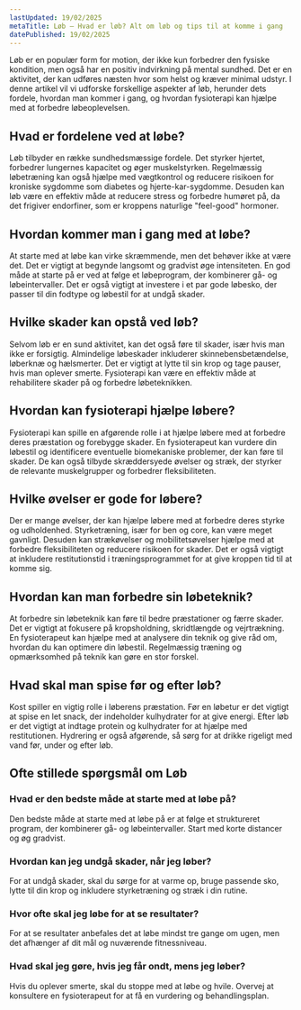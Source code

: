 ```yaml
---
lastUpdated: 19/02/2025
metaTitle: Løb – Hvad er løb? Alt om løb og tips til at komme i gang
datePublished: 19/02/2025
---
```


Løb er en populær form for motion, der ikke kun forbedrer den fysiske kondition, men også har en positiv indvirkning på mental sundhed. Det er en aktivitet, der kan udføres næsten hvor som helst og kræver minimal udstyr. I denne artikel vil vi udforske forskellige aspekter af løb, herunder dets fordele, hvordan man kommer i gang, og hvordan fysioterapi kan hjælpe med at forbedre løbeoplevelsen.

## Hvad er fordelene ved at løbe?

Løb tilbyder en række sundhedsmæssige fordele. Det styrker hjertet, forbedrer lungernes kapacitet og øger muskelstyrken. Regelmæssig løbetræning kan også hjælpe med vægtkontrol og reducere risikoen for kroniske sygdomme som diabetes og hjerte-kar-sygdomme. Desuden kan løb være en effektiv måde at reducere stress og forbedre humøret på, da det frigiver endorfiner, som er kroppens naturlige "feel-good" hormoner.

## Hvordan kommer man i gang med at løbe?

At starte med at løbe kan virke skræmmende, men det behøver ikke at være det. Det er vigtigt at begynde langsomt og gradvist øge intensiteten. En god måde at starte på er ved at følge et løbeprogram, der kombinerer gå- og løbeintervaller. Det er også vigtigt at investere i et par gode løbesko, der passer til din fodtype og løbestil for at undgå skader.

## Hvilke skader kan opstå ved løb?

Selvom løb er en sund aktivitet, kan det også føre til skader, især hvis man ikke er forsigtig. Almindelige løbeskader inkluderer skinnebensbetændelse, løberknæ og hælsmerter. Det er vigtigt at lytte til sin krop og tage pauser, hvis man oplever smerte. Fysioterapi kan være en effektiv måde at rehabilitere skader på og forbedre løbeteknikken.

## Hvordan kan fysioterapi hjælpe løbere?

Fysioterapi kan spille en afgørende rolle i at hjælpe løbere med at forbedre deres præstation og forebygge skader. En fysioterapeut kan vurdere din løbestil og identificere eventuelle biomekaniske problemer, der kan føre til skader. De kan også tilbyde skræddersyede øvelser og stræk, der styrker de relevante muskelgrupper og forbedrer fleksibiliteten.

## Hvilke øvelser er gode for løbere?

Der er mange øvelser, der kan hjælpe løbere med at forbedre deres styrke og udholdenhed. Styrketræning, især for ben og core, kan være meget gavnligt. Desuden kan strækøvelser og mobilitetsøvelser hjælpe med at forbedre fleksibiliteten og reducere risikoen for skader. Det er også vigtigt at inkludere restitutionstid i træningsprogrammet for at give kroppen tid til at komme sig.

## Hvordan kan man forbedre sin løbeteknik?

At forbedre sin løbeteknik kan føre til bedre præstationer og færre skader. Det er vigtigt at fokusere på kropsholdning, skridtlængde og vejrtrækning. En fysioterapeut kan hjælpe med at analysere din teknik og give råd om, hvordan du kan optimere din løbestil. Regelmæssig træning og opmærksomhed på teknik kan gøre en stor forskel.

## Hvad skal man spise før og efter løb?

Kost spiller en vigtig rolle i løberens præstation. Før en løbetur er det vigtigt at spise en let snack, der indeholder kulhydrater for at give energi. Efter løb er det vigtigt at indtage protein og kulhydrater for at hjælpe med restitutionen. Hydrering er også afgørende, så sørg for at drikke rigeligt med vand før, under og efter løb.

## Ofte stillede spørgsmål om Løb

### Hvad er den bedste måde at starte med at løbe på?

Den bedste måde at starte med at løbe på er at følge et struktureret program, der kombinerer gå- og løbeintervaller. Start med korte distancer og øg gradvist.

### Hvordan kan jeg undgå skader, når jeg løber?

For at undgå skader, skal du sørge for at varme op, bruge passende sko, lytte til din krop og inkludere styrketræning og stræk i din rutine.

### Hvor ofte skal jeg løbe for at se resultater?

For at se resultater anbefales det at løbe mindst tre gange om ugen, men det afhænger af dit mål og nuværende fitnessniveau.

### Hvad skal jeg gøre, hvis jeg får ondt, mens jeg løber?

Hvis du oplever smerte, skal du stoppe med at løbe og hvile. Overvej at konsultere en fysioterapeut for at få en vurdering og behandlingsplan.
